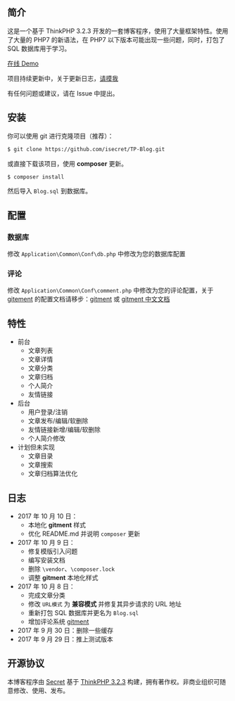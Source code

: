 ## 简介

这是一个基于 ThinkPHP 3.2.3 开发的一套博客程序，使用了大量框架特性。使用了大量的 PHP7 的新语法，在 PHP7 以下版本可能出现一些问题，同时，打包了 SQL 数据库用于学习。

[在线 Demo](https://blog.isecret.pw)

项目持续更新中，关于更新日志，[请摸我](#日志)

有任何问题或建议，请在 Issue 中提出。



## 安装

你可以使用 git 进行克隆项目（推荐）：

```bash
$ git clone https://github.com/isecret/TP-Blog.git
```

或直接下载该项目，使用 **composer** 更新。

```bash
$ composer install
```

然后导入 ``Blog.sql`` 到数据库。

## 配置

### 数据库

修改 ``Application\Common\Conf\db.php`` 中修改为您的数据库配置

### 评论

修改 ``Application\Common\Conf\comment.php`` 中修改为您的评论配置，关于 [gitement](https://github.com/imsun/gitment)  的配置文档请移步：[gitment](https://github.com/imsun/gitment) 或 [gitment 中文文档](https://imsun.net/posts/gitment-introduction/)



## 特性

- 前台
  - 文章列表
  - 文章详情
  - 文章分类
  - 文章归档
  - 个人简介
  - 友情链接
- 后台
  - 用户登录/注销
  - 文章发布/编辑/软删除
  - 友情链接新增/编辑/软删除
  - 个人简介修改
- 计划但未实现
  - 文章目录
  - 文章搜索
  - 文章归档算法优化



## 日志

* 2017 年 10 月 10 日：
  * 本地化 **gitment** 样式
  * 优化 README.md 并说明 ``composer`` 更新
* 2017 年 10 月 9 日：
  * 修复模版引入问题
  * 编写安装文档
  * 删除 ``\vendor``、``\composer.lock``
  * 调整 **gitment** 本地化样式
* 2017 年 10 月 8 日：
  * 完成文章分类
  * 修改 ``URL模式`` 为 **兼容模式** 并修复其异步请求的 URL 地址
  * 重新打包 SQL 数据库并更名为 ``Blog.sql``
  * 增加评论系统 [gitment](https://github.com/imsun/gitment)
* 2017 年 9 月 30 日：删除一些缓存
* 2017 年 9 月 29 日：推上测试版本



## 开源协议

本博客程序由 [Secret](https://blog.isecret.vip) 基于 [ThinkPHP 3.2.3](http://thinkphp.cn) 构建，拥有著作权。非商业组织可随意修改、使用、发布。